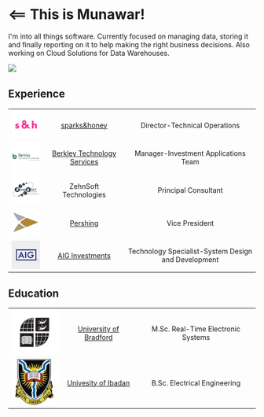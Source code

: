 # <== This is Munawar! 
I'm into all things software. Currently focused on managing data, storing it and finally reporting on it to help making the right business decisions.
Also working on Cloud Solutions for Data Warehouses.

[![](https://img.shields.io/badge/LinkedIn-blue)](https://www.linkedin.com/in/mmunawarkhan)

## Experience
| | | |
|:--:|:--:|:--:|
| <img width="100" src="./logos/snh.png" alt="sparks&honey"></img> | [sparks&honey](https://www.sparksandhoney.com/) | Director-Technical Operations |
| <img width="100" src="./logos/Berkley.jpg" alt="Berkley Technology Services"></img> | [Berkley Technology Services](https://www.berkley-bts.com/) | Manager-Investment Applications Team |
| <img width="100" src="./logos/ZehnSoft.jpg" alt="ZehnSoft Technologies"></img> | ZehnSoft Technologies | Principal Consultant |
| <img width="100" src="./logos/Pershing.jpg" alt="Pershing"></img> | [Pershing](https://www.pershing.com/) |  Vice President |
| <img width="100" src="./logos/AIG.jpg" alt="AIG Investments"></img> | [AIG Investments](https://www.aig.com/) | Technology Specialist-System Design and Development  |

## Education
| | | |
|:--:|:--:|:--:|
| <img width="100" src="./logos/UniBradford.jpg" alt="University of Bradford"></img> | [University of Bradford](https://www.bradford.ac.uk/) | M.Sc. Real-Time Electronic Systems |
| <img width="100" src="./logos/UI.jpg" alt="University of Ibadan"></img> | [Univesity of Ibadan](http://www.ui.edu.ng/) | B.Sc. Electrical Engineering |

